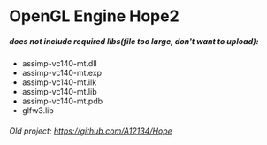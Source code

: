 # OpenGL Engine Hope2
##### does not include required libs(file too large, don't want to upload): 
- assimp-vc140-mt.dll 
- assimp-vc140-mt.exp
- assimp-vc140-mt.ilk
- assimp-vc140-mt.lib
- assimp-vc140-mt.pdb
- glfw3.lib

###### Old project: https://github.com/A12134/Hope
